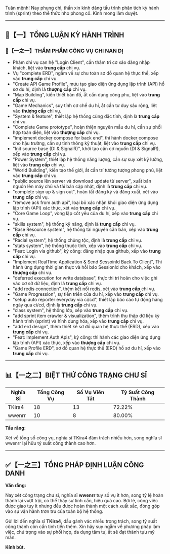 Tuân mệnh! Nay phụng chỉ, thần xin kính dâng tấu trình phân tích kỳ hành trình (sprint) theo thể thức nho phong cổ. Kính mong lãm duyệt.

---

## 🧾【一】TỔNG LUẬN KỲ HÀNH TRÌNH

### 🧠【一之一】THẨM PHẨM CÔNG VỤ CHI NAN DỊ

- Phàm chi vụ can hệ "Login Client", cần thâm tri cơ xảo đăng nhập khách, liệt vào **trung cấp** chi vụ.
- Vụ "complete ERD", ngẫm về sự chu toàn sơ đồ quan hệ thực thể, xếp vào **trung cấp** chi vụ.
- "Create API Game Profile", mưu tạo giao diện ứng dụng lập trình (API) hồ sơ du hí, định là **thượng cấp** chi vụ.
- "Map Building", kiến thiết bản đồ, ắt cần dụng công phu, liệt vào **trung cấp** chi vụ.
- "Game Mechanics", suy tính cơ chế du hí, ắt cần tư duy sâu rộng, liệt vào **thượng cấp** chi vụ.
- "System & feature", thiết lập hệ thống cùng đặc tính, định là **trung cấp** chi vụ.
- "Complete Game prototype", hoàn thiện nguyên mẫu du hí, cần sự phối hợp toàn diện, liệt vào **thượng cấp** chi vụ.
- "implement docker compose for back end", thi hành docker compose cho hậu trường, cần sự tinh thông kỹ thuật, liệt vào **trung cấp** chi vụ.
- "Init source base (DI & SignalR)", khởi tạo căn cơ nguồn (DI & SignalR), xếp vào **trung cấp** chi vụ.
- "Power System", thiết lập hệ thống năng lượng, cần sự suy xét kỹ lưỡng, liệt vào **trung cấp** chi vụ.
- "World Building", kiến tạo thế giới, ắt cần trí tưởng tượng phong phú, liệt vào **trung cấp** chi vụ.
- "public source lên server và download update từ server", xuất bản nguồn lên máy chủ và tải bản cập nhật, định là **trung cấp** chi vụ.
- "complete sign up & sign out", hoàn tất đăng ký và đăng xuất, xét vào **trung cấp** chi vụ.
- "remove ack from auth api", loại bỏ xác nhận khỏi giao diện ứng dụng lập trình (API) xác thực, xét vào **trung cấp** chi vụ.
- "Core Game Loop", vòng lặp cốt yếu của du hí, xếp vào **trung cấp** chi vụ.
- "skills system", hệ thống kỹ năng, định là **trung cấp** chi vụ.
- "Base Resource system", hệ thống tài nguyên căn bản, xếp vào **trung cấp** chi vụ.
- "Racial system", hệ thống chủng tộc, định là **trung cấp** chi vụ.
- "stats system", hệ thống thuộc tính, xếp vào **trung cấp** chi vụ.
- "Feat: Login via github", kỳ công: đăng nhập qua github, xếp vào **trung cấp** chi vụ.
- "Implement RealTime Application & Send SessoinId Back To Client", Thi hành ứng dụng thời gian thực và hồi báo SessionId cho khách, xếp vào **thượng cấp** chi vụ.
- "deferred execution for write database", thực thi trì hoãn cho việc ghi vào cơ sở dữ liệu, định là **trung cấp** chi vụ.
- "add redis connection", thêm kết nối redis, xét vào **trung cấp** chi vụ.
- "Game Progression", sự tiến triển của du hí, xếp vào **trung cấp** chi vụ.
- "setup auto reporter everyday via ci/cd", thiết lập báo cáo tự động hàng ngày qua ci/cd, định là **trung cấp** chi vụ.
- "class system", hệ thống lớp, xếp vào **trung cấp** chi vụ.
- "add sprint item crawler & visualization", thêm trình thu thập dữ liệu kỳ hành trình (sprint) và hình dung hóa, xếp vào **trung cấp** chi vụ.
- "add erd design", thêm thiết kế sơ đồ quan hệ thực thể (ERD), xếp vào **trung cấp** chi vụ.
- "Feat: Implement Auth Apis", kỳ công: thi hành các giao diện ứng dụng lập trình (API) xác thực, xếp vào **thượng cấp** chi vụ.
- "Game Profile ERD", sơ đồ quan hệ thực thể (ERD) hồ sơ du hí, xếp vào **trung cấp** chi vụ.

---

## 📊【一之二】BIỆT THỨ CÔNG TRẠNG CHƯ SĨ

| Nghĩa Sĩ  | Tổng Công Vụ | Số Vụ Viên Tất | Tỷ Suất Công Thành |
| --------- | -------- | -------- | -------- |
| TKira4    | 18       | 13        | 72.22%        |
| wwenrr    | 10       | 8        | 80.00%        |

**Tấu rằng:**

Xét về tổng số công vụ, nghĩa sĩ TKira4 đảm trách nhiều hơn, song nghĩa sĩ wwenrr lại hữu tỷ suất công thành cao hơn.

---

## ✅【一之三】TỔNG PHÁP ĐỊNH LUẬN CÔNG DANH

**Văn rằng:**

Nay xét công trạng chư sĩ, nghĩa sĩ **wwenrr** tuy số vụ ít hơn, song tỷ lệ hoàn thành lại vượt trội, có thể thấy sự tinh cần, hiệu quả cao. Bởi lẽ, công việc được giao tuy ít nhưng đều được hoàn thành một cách xuất sắc, đóng góp vào sự vận hành trơn tru của toàn bộ hệ thống.

Gửi lời đến nghĩa sĩ **TKira4**, dẫu gánh vác nhiều trọng trách, song tỷ suất công thành còn cần tinh tiến thêm. Xin hãy suy ngẫm về phương pháp làm việc, chú trọng vào sự phối hợp, da dụng tâm tư, ắt sẽ đạt thành tựu mỹ mãn.

**Kính bút.**
